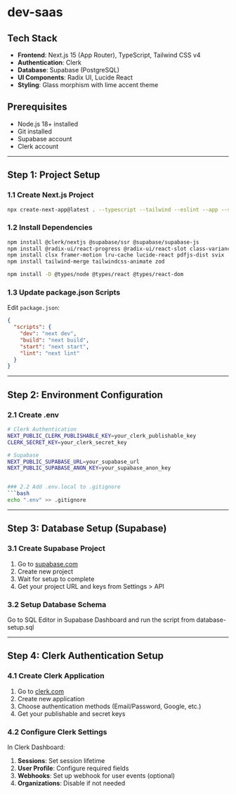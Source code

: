 # dev-saas

## Tech Stack
- **Frontend**: Next.js 15 (App Router), TypeScript, Tailwind CSS v4
- **Authentication**: Clerk
- **Database**: Supabase (PostgreSQL)
- **UI Components**: Radix UI, Lucide React
- **Styling**: Glass morphism with lime accent theme

## Prerequisites
- Node.js 18+ installed
- Git installed
- Supabase account
- Clerk account

---

## Step 1: Project Setup

### 1.1 Create Next.js Project
```bash
npx create-next-app@latest . --typescript --tailwind --eslint --app --src-dir=false --import-alias="@/*"

```

### 1.2 Install Dependencies
```bash
npm install @clerk/nextjs @supabase/ssr @supabase/supabase-js
npm install @radix-ui/react-progress @radix-ui/react-slot class-variance-authority
npm install clsx framer-motion lru-cache lucide-react pdfjs-dist svix
npm install tailwind-merge tailwindcss-animate zod

npm install -D @types/node @types/react @types/react-dom
```

### 1.3 Update package.json Scripts
Edit `package.json`:
```json
{
  "scripts": {
    "dev": "next dev",
    "build": "next build",
    "start": "next start",
    "lint": "next lint"
  }
}
```

---

## Step 2: Environment Configuration

### 2.1 Create .env
```bash
# Clerk Authentication
NEXT_PUBLIC_CLERK_PUBLISHABLE_KEY=your_clerk_publishable_key
CLERK_SECRET_KEY=your_clerk_secret_key

# Supabase
NEXT_PUBLIC_SUPABASE_URL=your_supabase_url
NEXT_PUBLIC_SUPABASE_ANON_KEY=your_supabase_anon_key


### 2.2 Add .env.local to .gitignore
```bash
echo ".env" >> .gitignore
```

---

## Step 3: Database Setup (Supabase)

### 3.1 Create Supabase Project
1. Go to [supabase.com](https://supabase.com)
2. Create new project
3. Wait for setup to complete
4. Get your project URL and keys from Settings > API

### 3.2 Setup Database Schema
Go to SQL Editor in Supabase Dashboard and run the script from database-setup.sql

---

## Step 4: Clerk Authentication Setup

### 4.1 Create Clerk Application
1. Go to [clerk.com](https://clerk.com)
2. Create new application
3. Choose authentication methods (Email/Password, Google, etc.)
4. Get your publishable and secret keys

### 4.2 Configure Clerk Settings
In Clerk Dashboard:
1. **Sessions**: Set session lifetime
2. **User Profile**: Configure required fields
3. **Webhooks**: Set up webhook for user events (optional)
4. **Organizations**: Disable if not needed
